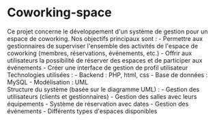 # Coworking-space
Ce projet concerne le développement d'un système de gestion pour un 
espace de coworking. Nos objectifs principaux sont :  - Permettre aux gestionnaires de superviser l'ensemble des activités de 
l'espace de coworking (membres, réservations, événements, etc.) - Offrir aux utilisateurs la possibilité de réserver des espaces et de 
participer aux événements - Créer une interface de gestion de profil utilisateur 
Technologies utilisées : - Backend : PHP, html, css - Base de données : MySQL - Modélisation : UML  
Structure du système (basée sur le diagramme UML) : - Gestion des utilisateurs (clients et gestionnaires) - Gestion des salles avec leurs équipements - Système de réservation avec dates - Gestion des événements - Différents types d'espaces disponibles
